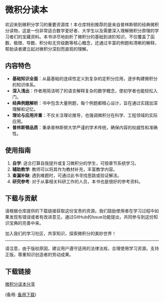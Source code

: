 # 微积分读本

欢迎来到微积分学习的重要资源库！本仓库特别推荐的是来自普林斯顿的经典微积分读物，这是一份非常适合数学爱好者、大学生以及需要深入理解微积分原理的学习者们的宝藏资料。本书详尽地剖析了微积分的基础到进阶知识，不仅覆盖了函数、极限、导数、积分和无穷级数等核心概念，还通过丰富的例题和清晰的解释，帮助读者建立起对微积分深刻而直观的理解。

## 内容特色

- **基础知识全面**：从最基础的连续性定义到复杂的定积分应用，逐步构建微积分的知识体系。
- **深入浅出**：作者用简洁明了的语言解释复杂的数学概念，使初学者也能轻松入门。
- **经典例题解析**：书中包含大量例题，每个例题都精心设计，旨在通过实践加深理解和记忆。
- **理论与应用并重**：不仅关注理论推导，也强调微积分在科学、工程领域的实际应用。
- **普林斯顿品质**：秉承普林斯顿大学严谨的学术传统，确保内容的权威性和准确性。

## 使用指南

1. **自学**: 适合打算自我提升或复习微积分的学生，可按章节系统学习。
2. **辅助教学**: 教师可以将其作为教材补充，丰富教学内容。
3. **查漏补缺**: 遇到难题时，可通过此书寻找思路或验证解法。
4. **研究参考**: 对于从事相关科研工作的人员，本书也是很好的参考资料。

## 下载与贡献

请根据仓库提供的下载链接获取这份宝贵的资源。我们鼓励使用者在学习过程中如果发现有错误或者有改进意见，通过GitHub的Issue功能提出，共同参与到这份知识宝典的完善中来。

加入我们的学习社区，共享知识，探索微积分的美妙世界！

---

请注意，由于版权原因，建议用户遵守适用的法律法规，合理使用学习资源。支持正版，尊重知识创造者的劳动成果。

## 下载链接
[微积分读本分享](https://pan.quark.cn/s/45ed40e015d4) 

(备用: [备用下载](https://pan.baidu.com/s/1ESA3ymOhWLzVKq5KkQ_azQ?pwd=1234))
